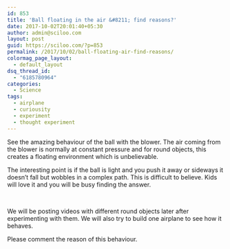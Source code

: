 ```yaml
---
id: 853
title: 'Ball floating in the air &#8211; find reasons?'
date: 2017-10-02T20:01:40+05:30
author: admin@sciloo.com
layout: post
guid: https://sciloo.com/?p=853
permalink: /2017/10/02/ball-floating-air-find-reasons/
colormag_page_layout:
  - default_layout
dsq_thread_id:
  - "6185780964"
categories:
  - Science
tags:
  - airplane
  - curiousity
  - experiment
  - thought experiment
---
```

See the amazing behaviour of the ball with the blower. The air coming from the blower is normally at constant pressure and for round objects, this creates a floating environment which is unbelievable.

The interesting point is if the ball is light and you push it away or sideways it doesn&#8217;t fall but wobbles in a complex path. This is difficult to believe. Kids will love it and you will be busy finding the answer.

&nbsp;



We will be posting videos with different round objects later after experimenting with them. We will also try to build one airplane to see how it behaves.

Please comment the reason of this behaviour.